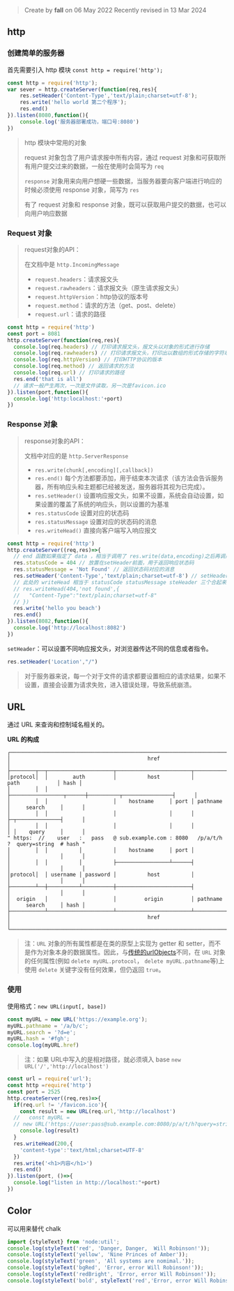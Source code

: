> Create by **fall** on 06 May 2022
> Recently revised in 13 Mar 2024
## http

### 创建简单的服务器

首先需要引入 http 模块 `const http = require('http');`

```js
const http = require('http');
var sever = http.createServer(function(req,res){
    res.setHeader('Content-Type','text/plain;charset=utf-8');
    res.write('hello world 第二个程序');
    res.end()
}).listen(8080,function(){
    console.log('服务器部署成功，端口号:8080')
})
```

> http 模块中常用的对象
>
> request 对象包含了用户请求报中所有内容，通过 request 对象和可获取所有用户提交过来的数据，一般在使用时会简写为 `req`
>
> `response` 对象用来向用户想硬一些数据，当服务器要向客户端进行响应的时候必须使用 response 对象，简写为 `res`
>
> 有了 request 对象和 response 对象，既可以获取用户提交的数据，也可以向用户响应数据

### Request 对象

> request对象的API：
>
> 在文档中是 `http.IncomingMessage`
>
> - `request.headers`：请求报文头
> - `request.rawheaders`：请求报文头（原生请求报文头）
> - `request.httpVersion`：http协议的版本号
> - `request.method`：请求的方法（get、post、delete）
> - `request.url`：请求的路径

```js
const http = require('http')
const port = 8081
http.createServer(function(req,res){
  console.log(req.headers) // 打印请求报文头，报文头以对象的形式进行存储
  console.log(req.rawheaders) // 打印请求报文头，打印出以数组的形式存储的字符串
  console.log(req.httpVersion) // 打印HTTP协议的版本
  console.log(req.method) // 返回请求的方法
  console.log(req.url) // 打印请求的路径
  res.end('that is all')
  // 请求一般产生两次，一次是文件读取，另一次是favicon.ico
}).listen(port,function(){
  console.log('http:localhost:'+port)
})
```

### Response 对象

> response对象的API：
>
> 文档中对应的是 `http.ServerResponse`
>
> - `res.write(chunk[,encoding][,callback])` 
> - `res.end()` 每个方法都要添加，用于结束本次请求（该方法会告诉服务器，所有响应头和主题都已经被发送，服务器将其视为已完成）。
> - `res.setHeader()` 设置响应报文头，如果不设置，系统会自动设置，如果设置的覆盖了系统的响应头，则以设置的为基准
> - `res.statusCode` 设置对应的状态码
> - `res.statusMessage` 设置对应的状态码的消息
> - `res.writeHead()` 直接向客户端写入响应报文

```js
const http = require('http')
http.createServer((req,res)=>{
  // end 函数如果指定了 data ，相当于调用了 res.write(data,encoding)之后再调用res.end(callback)
  res.statusCode = 404 // 放置在setHeader前面，用于返回响应状态码
  res.statusMessage = 'Not Found' // 返回状态码对应的消息
  res.setHeader('Content-Type','text/plain;charset=utf-8') // setHeader 必须放在 res.end()之前，否则不会生效且报错
  // 此处的 writeHead 相当于 statusCode statusMessage steHeader 三个合起来写入，这三个功能其实是写入对应 setHeader 里面的值
  // res.writeHead(404,'not found',{
  //   "Content-Type":"text/plain;charset=utf-8"
  // })
  res.write('hello you beach')
  res.end()
}).listen(8082,function(){
  console.log('http://localhost:8082')
})
```

`setHeader`：可以设置不同响应报文头，对浏览器传达不同的信息或者指令。

```js
res.setHeader('Location',"/")
```

> 对于服务器来说，每一个对于文件的请求都要设置相应的请求结果，如果不设置，直接会设置为请求失败，进入错误处理，导致系统崩溃。

## URL

通过 URL 来查询和控制域名相关的。

**URL 的构成**

```text
┌─────────────────────────────────────────────────────────────────────────────────────────────┐
│                                            href                                             │
├────────┬──┬─────────────────────┬────────────────────────┬───────────────────────────┬──────┤
│protocol│  │        auth         │          host          │           path            │ hash │
│        │  │                     ├─────────────────┬──────┼──────────┬────────────────┤      │
│        │  │                     │    hostname     │ port │ pathname │     search     │      │
│        │  │                     │                 │      │          ├─┬──────────────┤      │
│        │  │                     │                 │      │          │ │    query     │      │
" https:  //    user   :   pass   @ sub.example.com : 8080   /p/a/t/h ?  query=string  # hash "
│        │  │          │          │    hostname     │ port │          │                │      │
│        │  │          │          ├─────────────────┴──────┤          │                │      │
│protocol│  │ username │ password │          host          │          │                │      │
├────────┴──┼──────────┴──────────┼────────────────────────┤          │                │      │
│  origin   │                     │         origin         │ pathname │     search     │ hash │
├───────────┴─────────────────────┴────────────────────────┴──────────┴────────────────┴──────┤
│                                            href                                             │
└─────────────────────────────────────────────────────────────────────────────────────────────┘
```

> 注：`URL` 对象的所有属性都是在类的原型上实现为 getter 和 setter，而不是作为对象本身的数据属性。因此，与[传统的urlObjects](http://nodejs.cn/api/url.html#url_legacy_urlobject)不同，在 `URL` 对象的任何属性(例如 `delete myURL.protocol`， `delete myURL.pathname`等)上使用 `delete` 关键字没有任何效果，但仍返回 `true`。

### 使用

使用格式：`new URL(input[, base])`

```js
const myURL = new URL('https://example.org'); 
myURL.pathname = '/a/b/c';
myURL.search = '?d=e';
myURL.hash = '#fgh';
console.log(myURL.href)
```

> 注：如果 URL中写入的是相对路径，就必须填入 base `new URL('/','http://localhost')` 

```js
const url = require('url');
const http =require('http')
const port = 2525
http.createServer((req,res)=>{
  if(req.url != '/favicon.ico'){
    const result = new URL(req.url,'http://localhost')
  //   const myURL =
  // new URL('https://user:pass@sub.example.com:8080/p/a/t/h?query=string#hash');
    console.log(result)
  }
  res.writeHead(200,{
    'content-type':'text/html;charset=UTF-8'
  })
  res.write('<h1>内容</h1>')
  res.end()
}).listen(port, ()=>{
  console.log("listen in http://localhost:"+port)
})
```

## Color

可以用来替代 chalk

```js
import {styleText} from 'node:util';
console.log(styleText('red', 'Danger, Danger,  Will Robinson!'));
console.log(styleText('yellow', 'Nine Princes of Amber'));
console.log(styleText('green', 'All systems are nomimal.'));
console.log(styleText('bgRed', 'Error, error Will Robinson!'));
console.log(styleText('redBright', 'Error, error Will Robinson!'));
console.log(styleText('bold', styleText('red','Error, error Will Robinson!')));
```

